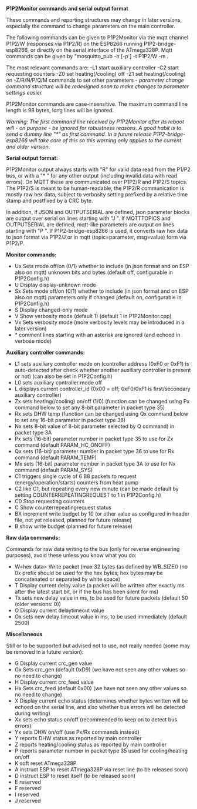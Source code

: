 **P1P2Monitor commands and serial output format**

These commands and reporting structures may change in later versions, especially the command to change parameters on the main controller.

The following commands can be given to P1P2Monitor via the mqtt channel P1P2/W (responses via P1P2/R) on the ESP8266 running P1P2-bridge-esp8266, or directly on the serial interface of the ATmega328P. Mqtt commands can be given by "mosquitto_pub -h <host> [-p <portnr>] -t P1P2/W -m <command>.

The most relevant commands are:
-L1 start auxiliary controller
-C2 start requesting counters
-Z0 set heating(/cooling) off
-Z1 set heating(/cooling) on
-Z/R/N/P/Q/M commands to set other parameters - *parameter change command structure will be redesigned soon to make changes to parameter settings easier.*

P1P2Monitor commands are case-insensitive. The maximum command line length is 98 bytes, long lines will be ignored.

*Warning: The first command line received by P1P2Monitor after its reboot will - on purpose - be ignored for robustness reasons. A good habit is to send a dummy line "\*" as first command. In a future release P1P2-bridge-esp8266 will take care of this so this warning only applies to the current and older version.*

**Serial output format:**

P1P2Monitor output always starts with "R" for valid data read from the P1/P2 bus, or with a "\* " for any other output (including invalid data with read errors). On MQTT these are communicated over P1P2/R and P1P2/S topics. The P1P2/S is meant to be human-readable, the P1P2/R communication is mostly raw hex data, subject to verbosity setting prefixed by a relative time stamp and postfixed by a CRC byte.

In addition, if JSON and OUTPUTSERIAL are defined, json parameter blocks are output over serial on lines starting with "J ". If MQTTTOPICS and OUTPUTSERIAL are defined, mqtt-like parameters are output on lines starting with "P ". If P1P2-bridge-esp8266 is used, it converts raw hex data to json format via P1P2/J or in mqtt (topic=parameter, msg=value) form via P1P2/P.

**Monitor commands:**

- Ux Sets mode off/on (0/1) whether to include (in json format and on ESP also on mqtt) unknown bits and bytes (default off, configurable in P1P2Config.h)
- U  Display display-unknown mode
- Sx Sets mode off/on (0/1) whether to include (in json format and on ESP also on mqtt) parameters only if changed (default on, configurable in P1P2Config.h)
- S  Display changed-only mode
- V  Show verbosity mode (default 1) (default 1 in P1P2Monitor.cpp) 
- Vx Sets verbosity mode (more verbosity levels may be introduced in a later version)
- \* comment lines starting with an asterisk are ignored (and echoed in verbose mode)

**Auxiliary controller commands:**

- L1 sets auxiliary controller mode on (controller address (0xF0 or 0xF1) is auto-detected after check whether another auxiliary controller is present or not) (can also be set in P1P2Config.h)
- L0 sets auxiliary controller mode off
- L  displays current controller_id (0x00 = off; 0xF0/0xF1 is first/secondary auxiliary controller)
- Zx sets heating(/cooling) on/off (1/0) (function can be changed using Px command below to set any 8-bit parameter in packet type 35)
- Rx sets DHW temp (function can be changed using Qx command below to set any 16-bit parameter in packet type 36)
- Nx sets 8-bit value of 8-bit parameter selected by Q command) in packet type 3A
- Px sets (16-bit) parameter number in packet type 35 to use for Zx command (default PARAM_HC_ONOFF)
- Qx sets (16-bit) parameter number in packet type 36 to use for Rx command (default PARAM_TEMP)
- Mx sets (16-bit) parameter number in packet type 3A to use for Nx command (default PARAM_SYS)
- C1 triggers single cycle of 6 B8 packets to request (energy/operation/starts) counters from heat pump
- C2 like C1, but repeating every new minute (can be made default by setting COUNTERREPEATINGREQUEST to 1 in P1P2Config.h)
- C0 Stop requesting counters
- C  Show counterrepeatingrequest status
- BX increment write budget by 10 (or other value as configured in header file, not yet released, planned for future release)
- B  show write budget (planned for future release)

**Raw data commands:**

Commands for raw data writing to the bus (only for reverse engineering purposes), avoid these unless you know what you do:
- W\<hex data\> Write packet (max 32 bytes (as defined by WB_SIZE)) (no 0x prefix should be used for the hex bytes; hex bytes may be concatenated or separated by white space)
- T  Display current delay value (a packet will be written after exactly <delay> ms after the latest start bit, or if the bus has been silent for <delaytimeout> ms)
- Tx sets new delay value in ms, to be used for future packets (default 50 (older versions: 0))
- O  Display current delaytimeout value
- Ox sets new delay timeout value in ms, to be used immediately (default 2500)

**Miscellaneous**

Still or to be supported but advised not to use, not really needed (some may be removed in a future version):
- G  Display current crc_gen value
- Gx Sets crc_gen (default 0xD9) (we have not seen any other values so no need to change)
- H  Display current crc_feed value
- Hx Sets crc_feed (default 0x00) (we have not seen any other values so no need to change)
- X  Display current echo status (determines whether bytes written will be echoed on the serial line, and also whether bus errors will be detected during writing)
- Xx sets echo status on/off (recommended to keep on to detect bus errors)
- Yx sets DHW on/off (use Px/Rx commands instead)
- Y reports DHW status as reported by main controller
- Z reports heating/cooling status as reported by main controller
- P reports parameter number in packet type 35 used for cooling/heating on/off
- K soft reset ATmega328P
- A instruct ESP to reset ATmega328P via reset line (to be released soon)
- D instruct ESP to reset itself (to be released soon)
- E reserved
- F reserved
- I reserved
- J reserved
